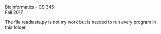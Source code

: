 Bioinformatics - CS 345</br>
Fall 2017

The file readfasta.py is not my work but is needed to run every program in this folder.
